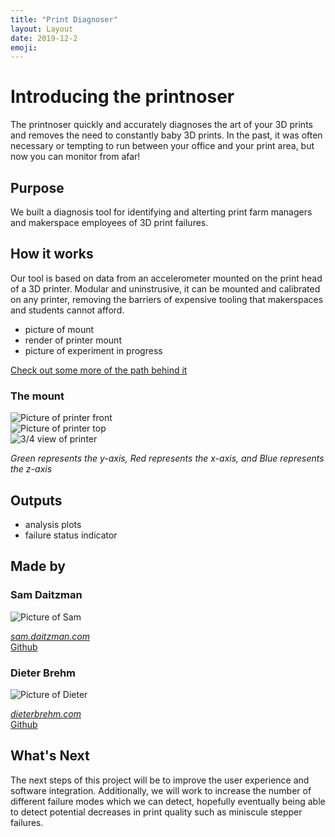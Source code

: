 ```yaml
---
title: "Print Diagnoser"
layout: Layout
date: 2019-12-2
emoji:
---
```


# Introducing the printnoser

The printnoser quickly and accurately diagnoses the art of your 3D prints and
removes the need to constantly baby 3D prints. In the past, it was often
necessary or tempting to run between your office and your print area, but now
you can monitor from afar!

## Purpose

We built a diagnosis tool for identifying and alterting print farm managers and
makerspace employees of 3D print failures.

## How it works

Our tool is based on data from an accelerometer mounted on the print head of a
3D printer. Modular and uninstrusive, it can be mounted and calibrated on any
printer, removing the barriers of expensive tooling that makerspaces and
students cannot afford.
* picture of mount
* render of printer mount
* picture of experiment in progress

[Check out some more of the path behind it](./background.md)

### The mount

<img class="profile1" src="printer_face_on.png" alt="Picture of printer front">


<div class="profilecontainer">
	<div class="profile">
		<img class="profile2" src="printer_top.png" alt="Picture of printer top">
	</div>
	<div class="profile">
		<img class="profile2" src="printer_perspective.png" alt="3/4 view of printer">
	</div>
</div>

*Green represents the y-axis, Red represents the x-axis, and Blue represents the
z-axis*

## Outputs

* analysis plots
* failure status indicator

## Made by
<div class="profilecontainer">
<div class="profile">

### Sam Daitzman

<img class="profile1" src="sam.jpg" alt="Picture of Sam">

*[sam.daitzman.com](http://sam.daitzman.com)*  
[Github](https://github.com/sdaitzman)  

</div>

<div class="profile">

### Dieter Brehm

<img class="profile2" src="dieter.jpeg" alt="Picture of Dieter">

*[dieterbrehm.com](https://www.dieterbrehm.com)*  
[Github](https://github.com/inkering)  


</div>
</div>


## What's Next

The next steps of this project will be to improve the user experience and
software integration. Additionally, we will work to increase the number of
different failure modes which we can detect, hopefully eventually being able to
detect potential decreases in print quality such as miniscule stepper failures.
